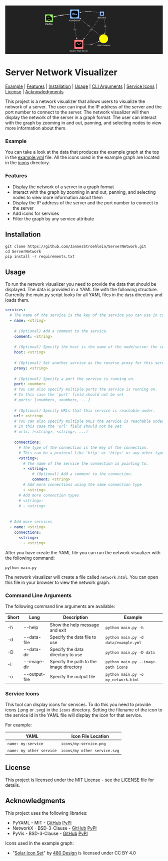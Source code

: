 ![example.png](assets/example.png)

# Server Network Visualizer
[Example](#example) | [Features](#features) | [Installation](#installation) | [Usage](#usage) | [CLI Arguments](#command-line-arguments) | [Service Icons](#service-icons) | [License](#license) | [Acknowledgments](#acknowledgments)

This project is a network visualizer that allows users to visualize the network of a server. The user can input the IP address of the server and the port number to connect to the server. The network visualizer will then display the network of the server in a graph format. The user can interact with the graph by zooming in and out, panning, and selecting nodes to view more information about them.

### Example
You can take a look at the data that produces the example graph at the top in the [example.yml](data/example.yml) file.
All the icons used in the example graph are located in the [icons](icons) directory.


### Features
- Display the network of a server in a graph format
- Interact with the graph by zooming in and out, panning, and selecting nodes to view more information about them
- Display the IP address of the server and the port number to connect to the server
- Add icons for services
- Filter the graph by any service attribute


## Installation
```shell
git clone https://github.com/JannesStroehlein/ServerNetwork.git
cd ServerNetwork
pip install -r requirements.txt
```

## Usage
To run the network visualizer you need to provide the data that should be displayed. 
The data is provided in a YAML file with the following structure. Currently the main.py script looks for all YAML files in the `data` directory and loads them. 

```yaml
services:
  # The name of the service is the key of the service you can use in connections. It is case-insensitive.
  - name: <string>
    
    # (Optional) Add a comment to the service.
    comment: <string>
    
    # (Optional) Specify the host is the name of the node/server the service is running on.
    host: <string>
    
    # (Optional) Set another service as the reverse proxy for this service.
    proxy: <string>
    
    # (Optional) Specify a port the service is running on.
    port: <number> 
    # You can also specify multiple ports the service is running on.
    # In this case the 'port' field should not be set
    # ports: [<number>, <number>, ...]

    # (Optional) Specify URLs that this service is reachable under.
    url: <string>
    # You can also specify multiple URLs the service is reachable under.
    # In this case the 'url' field should not be set
    # urls: [<string>, <string>, ...]

    connections:
      # The type of the connection is the key of the connection.
      # This can be a protocol like 'http' or 'https' or any other type of connection.
      <string>:
        # The name of the service the connection is pointing to.
        - <string>: 
            # (Optional) Add a comment to the connection.
            comment: <string>
        # Add more connections using the same connection type
        - <string>
      # Add more connection types 
      # <string>:
      # - <string>
  
  
  # Add more services
  - name: <string>
    connections:
      <string>:
        - <string>
```

After you have create the YAML file you can run the network visualizer with the following command:
```shell
python main.py
```
The network visualizer will create a file called `network.html`. You can open this file in your browser to view the network graph.

### Command Line Arguments
The following command line arguments are available:

| Short | Long          | Description                             | Example                              |
|-------|---------------|-----------------------------------------|--------------------------------------|
| -h    | --help        | Show the help message and exit          | `python main.py -h`                  |
| -d    | --data-file   | Specify the data file to use            | `python main.py -d data/example.yml` |
| -D    | --data-dir    | Specify the data directory to use       | `python main.py -D data`             |
| -I    | --image-dir   | Specify the path to the image directory | `python main.py --image-path icons`  |
| -o    | --output-file | Specify the output file                 | `python main.py -o my_network.html`  |

### Service Icons
This tool can display icons for services. To do this you need to provide icons (.png or .svg) in the `icons` directory.
Setting the filename of the icon to the service id in the YAML file will display the icon for that service.

For example:

| YAML                     | Icon File Location           |
|--------------------------|------------------------------|
| `name: my-service`       | `icons/my-service.png`       |
| `name: my other service` | `icons/my other service.svg` |


## License
This project is licensed under the MIT License - see the [LICENSE](LICENSE) file for details.

## Acknowledgments
This project uses the following libraries:
- PyYAML - MIT - [GitHub](https://github.com/yaml/pyyaml) [PyPI](https://pypi.org/project/PyYAML/)
- NetworkX - BSD-3-Clause - [GitHub](https://github.com/networkx/networkx) [PyPI](https://pypi.org/project/networkx/)
- PyVis - BSD-3-Clause - [GitHub](https://github.com/WestHealth/pyvis) [PyPI](https://pypi.org/project/pyvis/)

Icons used in the example graph:
- "[Solar Icon Set](https://www.figma.com/community/file/1166831539721848736/solar-icons-set)" by [480 Design](https://www.figma.com/@480design) is licensed under CC BY 4.0